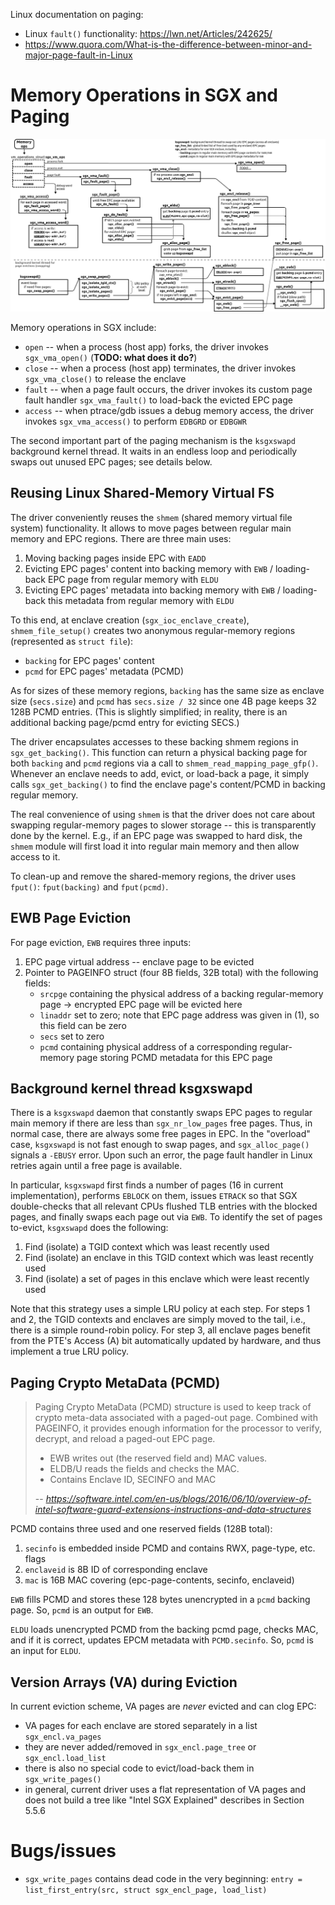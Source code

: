
Linux documentation on paging:

* Linux `fault()` functionality: https://lwn.net/Articles/242625/
* https://www.quora.com/What-is-the-difference-between-minor-and-major-page-fault-in-Linux

# Memory Operations in SGX and Paging

![sgx-driver-paging](figs/sgx-driver-paging.png "Memory Operations in SGX and Paging")

Memory operations in SGX include:
* `open` -- when a process (host app) forks, the driver invokes `sgx_vma_open()` (**TODO: what does it do?**)
* `close` -- when a process (host app) terminates, the driver invokes `sgx_vma_close()` to release the enclave
* `fault` -- when a page fault occurs, the driver invokes its custom page fault handler `sgx_vma_fault()` to load-back the evicted EPC page
* `access` -- when ptrace/gdb issues a debug memory access, the driver invokes `sgx_vma_access()` to perform `EDBGRD` or `EDBGWR`

The second important part of the paging mechanism is the `ksgxswapd` background kernel thread.
It waits in an endless loop and periodically swaps out unused EPC pages; see details below.

## Reusing Linux Shared-Memory Virtual FS

The driver conveniently reuses the `shmem` (shared memory virtual file system) functionality.
It allows to move pages between regular main memory and EPC regions.
There are three main uses:
1. Moving backing pages inside EPC with `EADD`
2. Evicting EPC pages' content into backing memory with `EWB` / loading-back EPC page from regular memory with `ELDU`
3. Evicting EPC pages' metadata into backing memory with `EWB` / loading-back this metadata from regular memory with `ELDU`

To this end, at enclave creation (`sgx_ioc_enclave_create`), `shmem_file_setup()` creates two anonymous regular-memory regions (represented as `struct file`):
* `backing` for EPC pages' content
* `pcmd` for EPC pages' metadata (PCMD)

As for sizes of these memory regions, `backing` has the same size as enclave size (`secs.size`) and `pcmd` has `secs.size / 32` since one 4B page keeps 32 128B PCMD entries. (This is slightly simplified; in reality, there is an additional backing page/pcmd entry for evicting SECS.)

The driver encapsulates accesses to these backing shmem regions in `sgx_get_backing()`.
This function can return a physical backing page for both `backing` and `pcmd` regions via a call to `shmem_read_mapping_page_gfp()`.
Whenever an enclave needs to add, evict, or load-back a page, it simply calls `sgx_get_backing()` to find the enclave page's content/PCMD in backing regular memory.

The real convenience of using `shmem` is that the driver does not care about swapping regular-memory pages to slower storage -- this is transparently done by the kernel.
E.g., if an EPC page was swapped to hard disk, the `shmem` module will first load it into regular main memory and then allow access to it.

To clean-up and remove the shared-memory regions, the driver uses `fput()`: `fput(backing)` and `fput(pcmd)`.


## EWB Page Eviction

For page eviction, `EWB` requires three inputs:
1. EPC page virtual address -- enclave page to be evicted
2. Pointer to PAGEINFO struct (four 8B fields, 32B total) with the following fields:
    - `srcpge` containing the physical address of a backing regular-memory page -> encrypted EPC page will be evicted here
    - `linaddr` set to zero; note that EPC page address was given in (1), so this field can be zero
    - `secs` set to zero
    - `pcmd` containing physical address of a corresponding regular-memory page storing PCMD metadata for this EPC page

## Background kernel thread ksgxswapd

There is a `ksgxswapd` daemon that constantly swaps EPC pages to regular main memory if there are less than `sgx_nr_low_pages` free pages.
Thus, in normal case, there are always some free pages in EPC.
In the "overload" case, `ksgxswapd` is not fast enough to swap pages, and `sgx_alloc_page()` signals a `-EBUSY` error.
Upon such an error, the page fault handler in Linux retries again until a free page is available.

In particular, `ksgxswapd` first finds a number of pages (16 in current implementation), performs `EBLOCK` on them, issues `ETRACK` so that SGX double-checks that all relevant CPUs flushed TLB entries with the blocked pages, and finally swaps each page out via `EWB`.
To identify the set of pages to-evict, `ksgxswapd` does the following:
1. Find (isolate) a TGID context which was least recently used
2. Find (isolate) an enclave in this TGID context which was least recently used
3. Find (isolate) a set of pages in this enclave which were least recently used

Note that this strategy uses a simple LRU policy at each step.
For steps 1 and 2, the TGID contexts and enclaves are simply moved to the tail, i.e., there is a simple round-robin policy.
For step 3, all enclave pages benefit from the PTE's Access (A) bit automatically updated by hardware, and thus implement a true LRU policy.

## Paging Crypto MetaData (PCMD)

> Paging Crypto MetaData (PCMD) structure is used to keep track of crypto meta-data associated with a paged-out page. Combined with PAGEINFO, it provides enough information for the processor to verify, decrypt, and reload a paged-out EPC page.
> - EWB writes out (the reserved field and) MAC values.
> - ELDB/U reads the fields and checks the MAC.
> - Contains Enclave ID, SECINFO and MAC
> 
> -- <cite> https://software.intel.com/en-us/blogs/2016/06/10/overview-of-intel-software-guard-extensions-instructions-and-data-structures </cite>

PCMD contains three used and one reserved fields (128B total):
1. `secinfo` is embedded inside PCMD and contains RWX, page-type, etc. flags
2. `enclaveid` is 8B ID of corresponding enclave
3. `mac` is 16B MAC covering (epc-page-contents, secinfo, enclaveid)

`EWB` fills PCMD and stores these 128 bytes unencrypted in a `pcmd` backing page. So, `pcmd` is an output for `EWB`.

`ELDU` loads unencrypted PCMD from the backing pcmd page, checks MAC, and if it is correct, updates EPCM metadata with `PCMD.secinfo`. So, `pcmd` is an input for `ELDU`.

## Version Arrays (VA) during Eviction

In current eviction scheme, VA pages are *never* evicted and can clog EPC:
- VA pages for each enclave are stored separately in a list `sgx_encl.va_pages`
- they are never added/removed in `sgx_encl.page_tree` or `sgx_encl.load_list`
- there is also no special code to evict/load-back them in `sgx_write_pages()`
- in general, current driver uses a flat representation of VA pages and does not build a tree like "Intel SGX Explained" describes in Section 5.5.6


# Bugs/issues

* `sgx_write_pages` contains dead code in the very beginning: `entry = list_first_entry(src, struct sgx_encl_page, load_list)`

